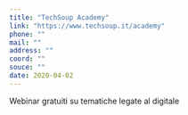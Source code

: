 ```yaml
---
title: "TechSoup Academy"
link: "https://www.techsoup.it/academy"
phone: ""
mail: ""
address: ""
coord: ""
souce: ""
date: 2020-04-02
---
```


Webinar gratuiti su tematiche legate al digitale

